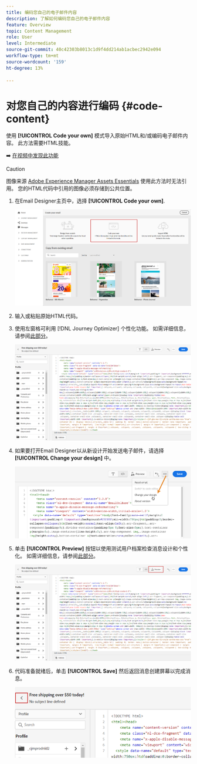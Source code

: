 ```yaml
---
title: 编码您自己的电子邮件内容
description: 了解如何编码您自己的电子邮件内容
feature: Overview
topic: Content Management
role: User
level: Intermediate
source-git-commit: 40c42303b8013c1d9f4dd214ab1acbec2942e094
workflow-type: tm+mt
source-wordcount: '159'
ht-degree: 13%

---
```


# 对您自己的内容进行编码 {#code-content}

使用 **[!UICONTROL Code your own]** 模式导入原始HTML和/或编码电子邮件内容。 此方法需要HTML技能。

➡️ [在视频中发现此功能](#video)

>[!CAUTION]
>
> 图像来源 [Adobe Experience Manager Assets Essentials](assets-essentials.md) 使用此方法时无法引用。 您的HTML代码中引用的图像必须存储到公共位置。

1. 在Email Designer主页中，选择 **[!UICONTROL Code your own]**.

   ![](assets/code-your-own.png)

1. 输入或粘贴原始HTML代码。

1. 使用左窗格可利用 [!DNL Journey Optimizer] 个性化功能。 如需详细信息，请参阅[此部分](../personalization/personalize.md)。

   ![](assets/code-editor.png)

1. 如果要打开Email Designer以从新设计开始发送电子邮件，请选择 **[!UICONTROL Change your design]** 中。

   ![](assets/code-editor-change-design.png)

1. 单击 **[!UICONTROL Preview]** 按钮以使用测试用户档案检查消息设计和个性化。 如需详细信息，请参阅[此部分](preview.md)。

   ![](assets/code-editor-preview.png)

1. 代码准备就绪后，单击 **[!UICONTROL Save]** 然后返回消息创建屏幕以完成消息。

   ![](assets/code-editor-save.png)
